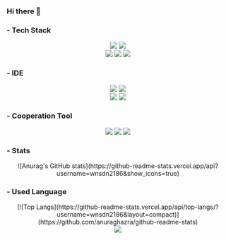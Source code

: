 ### Hi there 👋

### - Tech Stack

<div align="center">
<img src="https://img.shields.io/badge/JAVA-007396?style=for-the-badge&logo=java&logoColor=white">
<img src="https://img.shields.io/badge/mysql-4479A1?style=for-the-badge&logo=mysql&logoColor=white">
</div>
<div align="center">
<img src="https://img.shields.io/badge/Amazon AWS-232F3E?style=for-the-badge&logo=Amazon AWS&logoColor=white">
<img src="https://img.shields.io/badge/C-A8B9CC?style=for-the-badge&logo=C&logoColor=white">
<img src="https://img.shields.io/badge/Python-3776AB?style=for-the-badge&logo=Python&logoColor=white">
</div>


### - IDE
<div align="center">
 <img src="https://img.shields.io/badge/Android Studio-3DDC84?style=for-the-badge&logo=Android Studio&logoColor=white">
 <img src="https://img.shields.io/badge/Visual Studio-5C2D91?style=for-the-badge&logo=Visual Studio&logoColor=white">
</div>
<div align="center">
 <img src="https://img.shields.io/badge/Visual Studio Code-007ACC?style=for-the-badge&logo=Visual Studio Code&logoColor=white">
 <img src="https://img.shields.io/badge/Eclipse IDE-2C2255?style=for-the-badge&logo=Eclipse IDE&logoColor=white">
</div>

### - Cooperation Tool
<div align="center">
 <img src="https://img.shields.io/badge/github-181717?style=for-the-badge&logo=github&logoColor=white">
  <img src="https://img.shields.io/badge/Slack-4A154B?style=for-the-badge&logo=Slack&logoColor=white">
   <img src="https://img.shields.io/badge/Discord-5865F2?style=for-the-badge&logo=Discord&logoColor=white">
 </div>

### - Stats
<div align="center">
![Anurag's GitHub stats](https://github-readme-stats.vercel.app/api?username=wnsdn2186&show_icons=true)
  </div>


### - Used Language
<div align="center">
 [![Top Langs](https://github-readme-stats.vercel.app/api/top-langs/?username=wnsdn2186&layout=compact)](https://github.com/anuraghazra/github-readme-stats)
</div>
 
<div align="center">
<a href="https://github.com/wnsdn2186"><img src="https://hits.seeyoufarm.com/api/count/incr/badge.svg?url=https%3A%2F%2Fgithub.com%2Fwnsdn2186&count_bg=%235094F0&title_bg=%235094F0&icon=android.svg&icon_color=%23FFFFFF&title=hits&edge_flat=false"/></a> 
 </div>
 
